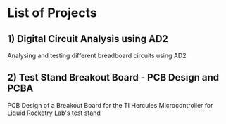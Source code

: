 # List of Projects

## 1) Digital Circuit Analysis using AD2
Analysing and testing different breadboard circuits using AD2

## 2) Test Stand Breakout Board - PCB Design and PCBA
PCB Design of a Breakout Board for the TI Hercules Microcontroller for Liquid Rocketry Lab's test stand
